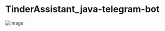 # TinderAssistant_java-telegram-bot

![image](https://github.com/user-attachments/assets/b733524a-fb73-4692-8af3-8da3b080d67f)
